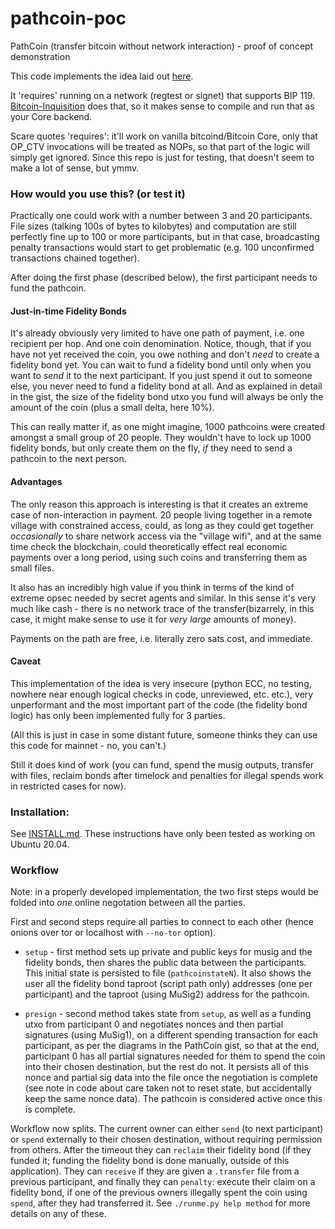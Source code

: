 # pathcoin-poc
PathCoin (transfer bitcoin without network interaction) - proof of concept demonstration

This code implements the idea laid out [here](https://gist.github.com/AdamISZ/b462838cbc8cc06aae0c15610502e4da).

It 'requires' running on a network (regtest or signet) that supports BIP 119. [Bitcoin-Inquisition](https://github.com/bitcoin-inquisition/bitcoin) does that, so it makes sense to compile and run that as your Core backend.

Scare quotes 'requires': it'll work on vanilla bitcoind/Bitcoin Core, only that OP_CTV invocations will be treated as NOPs, so that part of the logic will simply get ignored. Since this repo is just for testing, that doesn't seem to make a lot of sense, but ymmv.

### How would you use this? (or test it)

Practically one could work with a number between 3 and 20 participants. File sizes (talking 100s of bytes to kilobytes) and computation are still perfectly fine up to 100 or more participants, but in that case, broadcasting penalty transactions would start to get problematic (e.g. 100 unconfirmed transactions chained together).

After doing the first phase (described below), the first participant needs to fund the pathcoin.

#### Just-in-time Fidelity Bonds

It's already obviously very limited to have one path of payment, i.e. one recipient per hop. And one coin denomination. Notice, though, that if you have not yet received the coin, you owe nothing and don't *need* to create a fidelity bond yet. You can wait to fund a fidelity bond until only when you want to *send* it to the next participant. If you just spend it out to someone else, you never need to fund a fidelity bond at all. And as explained in detail in the gist, the size of the fidelity bond utxo you fund will always be only the amount of the coin (plus a small delta, here 10%).

This can really matter if, as one might imagine, 1000 pathcoins were created amongst a small group of 20 people. They wouldn't have to lock up 1000 fidelity bonds, but only create them on the fly, *if* they need to send a pathcoin to the next person.

#### Advantages

The only reason this approach is interesting is that it creates an extreme case of non-interaction in payment. 20 people living together in a remote village with constrained access, could, as long as they could get together *occasionally* to share network access via the "village wifi", and at the same time check the blockchain, could theoretically effect real economic payments over a long period, using such coins and transferring them as small files.

It also has an incredibly high value if you think in terms of the kind of extreme opsec needed by secret agents and similar. In this sense it's very much like cash - there is no network trace of the transfer(bizarrely, in this case, it might make sense to use it for *very large* amounts of money).

Payments on the path are free, i.e. literally zero sats cost, and immediate.

#### Caveat

This implementation of the idea is very insecure (python ECC, no testing, nowhere near enough logical checks in code, unreviewed, etc. etc.), very unperformant and the most important part of the code (the fidelity bond logic) has only been implemented fully for 3 parties.

(All this is just in case in some distant future, someone thinks they can use this code for mainnet - no, you can't.)

Still it does kind of work (you can fund, spend the musig outputs, transfer with files, reclaim bonds after timelock and penalties for illegal spends work in restricted cases for now).


### Installation:

See [INSTALL.md](./INSTALL.md). These instructions have only been tested as working on Ubuntu 20.04.

### Workflow

Note: in a properly developed implementation, the two first steps would be folded into *one* online negotation between all the parties.

First and second steps require all parties to connect to each other (hence onions over tor or localhost with `--no-tor` option).

* `setup` - first method sets up private and public keys for musig and the fidelity bonds, then shares the public data between the participants. This initial state is persisted to file (`pathcoinstateN`). It also shows the user all the fidelity bond taproot (script path only) addresses (one per participant) and the taproot (using MuSig2) address for the pathcoin.

* `presign` - second method takes state from `setup`, as well as a funding utxo from participant 0 and negotiates nonces and then partial signatures (using MuSig1), on a different spending transaction for each participant, as per the diagrams in the PathCoin gist, so that at the end, participant 0 has all partial signatures needed for them to spend the coin into their chosen destination, but the rest do not. It persists all of this nonce and partial sig data into the file once the negotiation is complete (see note in code about care taken not to reset state, but accidentally keep the same nonce data). The pathcoin is considered active once this is complete.

Workflow now splits. The current owner can either `send` (to next participant) or `spend` externally to their chosen destination, without requiring permission from others. After the timeout they can `reclaim` their fidelity bond (if they funded it; funding the fidelity bond is done manually, outside of this application). They can `receive` if they are given a `.transfer` file from a previous participant, and finally they can `penalty`: execute their claim on a fidelity bond, if one of the previous owners illegally spent the coin using `spend`, after they had transferred it. See `./runme.py help method` for more details on any of these.

